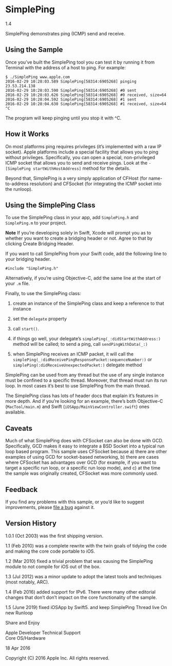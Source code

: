 # SimplePing

1.4

SimplePing demonstrates ping (ICMP) send and receive.


## Using the Sample

Once you’ve built the SimplePing tool you can test it by running it from Terminal with the address of a host to ping.  For example:

    $ ./SimplePing www.apple.com
    2016-02-29 10:28:03.589 SimplePing[58314:6905268] pinging 23.53.214.138
    2016-02-29 10:28:03.590 SimplePing[58314:6905268] #0 sent
    2016-02-29 10:28:03.626 SimplePing[58314:6905268] #0 received, size=64
    2016-02-29 10:28:04.592 SimplePing[58314:6905268] #1 sent
    2016-02-29 10:28:04.630 SimplePing[58314:6905268] #1 received, size=64
    ^C

The program will keep pinging until you stop it with ^C.

## How it Works

On most platforms ping requires privileges (it’s implemented with a raw IP socket).  Apple platforms include a special facility that allows you to ping without privileges.  Specifically, you can open a special, non-privileged ICMP socket that allows you to send and receive pings.  Look at the `-[SimplePing startWithHostAddress]` method for the details.

Beyond that, SimplePing is a very simply application of CFHost (for name-to-address resolution) and CFSocket (for integrating the ICMP socket into the runloop).

## Using the SimplePing Class

To use the SimplePing class in your app, add `SimplePing.h` and `SimplePing.m` to your project.

**Note** If you’re developing solely in Swift, Xcode will prompt you as to whether you want to create a bridging header or not.  Agree to that by clicking Create Bridging Header.

If you want to call SimplePing from your Swift code, add the following line to your bridging header.

    #include "SimplePing.h"

Alternatively, if you’re using Objective-C, add the same line at the start of your `.m` file.

Finally, to use the SimplePing class:

1. create an instance of the SimplePing class and keep a reference to that instance

2. set the `delegate` property

3. call `start()`.

4. if things go well, your delegate’s `simplePing(_:didStartWithAddress:)` method will be called; to send a ping, call `sendPingWithData(_:)`

5. when SimplePing receives an ICMP packet, it will call the `simplePing(_:didReceivePingResponsePacket:sequenceNumber:)` or `simplePing(:didReceiveUnexpectedPacket:)` delegate method

SimplePing can be used from any thread but the use of any single instance must be confined to a specific thread.  Moreover, that thread must run its run loop.  In most cases it’s best to use SimplePing from the main thread.

The SimplePing class has lots of header docs that explain it’s features in more depth.  And if you’re looking for an example, there’s both Objective-C (`MacTool/main.m`) and Swift (`iOSApp/MainViewController.swift`) ones available.

## Caveats

Much of what SimplePing does with CFSocket can also be done with GCD.  Specifically, GCD makes it easy to integrate a BSD Socket into a typical run loop based program.  This sample uses CFSocket because a) there are other examples of using GCD for socket-based networking, b) there are cases where CFSocket has advantages over GCD (for example, if you want to target a specific run loop, or a specific run loop mode), and c) at the time the sample was originally created, CFSocket was more commonly used.

## Feedback

If you find any problems with this sample, or you’d like to suggest improvements, please [file a bug][bug] against it.

[bug]: <http://developer.apple.com/bugreporter/>

## Version History

1.0.1 (Oct 2003) was the first shipping version.

1.1 (Feb 2010) was a complete rewrite with the twin goals of tidying the code and making the core code portable to iOS.

1.2 (Mar 2010) fixed a trivial problem that was causing the SimplePing module to not compile for iOS out of the box.

1.3 (Jul 2012) was a minor update to adopt the latest tools and techniques (most notably, ARC).

1.4 (Feb 2016) added support for IPv6.  There were many other editorial changes that don’t don’t impact on the core functionality of the sample.

1.5 (June 2019) fixed iOSApp by Swift5. and keep SimplePing Thread live On new Runloop

Share and Enjoy

Apple Developer Technical Support<br>
Core OS/Hardware

18 Apr 2016

Copyright (C) 2016 Apple Inc. All rights reserved.
